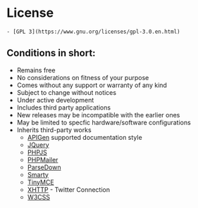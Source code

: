 # License

	- [GPL 3](https://www.gnu.org/licenses/gpl-3.0.en.html)


## Conditions in short:
 - Remains free
 - No considerations on fitness of your purpose
 - Comes without any support or warranty of any kind
 - Subject to change without notices
 - Under active development
 - Includes third party applications
 - New releases may be incompatible with the earlier ones 
 - May be limited to specfic hardware/software configurations
 - Inherits third-party works
   * [APIGen](http://www.apigen.com/) supported documentation style
   * [JQuery](http://jquery.com/)
   * [PHPJS](http://phpjs.org/)
   * [PHPMailer](http://phpmailer.worxware.com/)
   * [ParseDown](http://parsedown.org/)
   * [Smarty](http://www.smarty.net/)
   * [TinyMCE](https://www.tinymce.com/)
   * [XHTTP](#) - Twitter Connection
   * [W3CSS](https://www.w3schools.com/w3css/w3css_downloads.asp)
